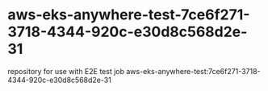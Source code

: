 # aws-eks-anywhere-test-7ce6f271-3718-4344-920c-e30d8c568d2e-31
repository for use with E2E test job aws-eks-anywhere-test:7ce6f271-3718-4344-920c-e30d8c568d2e-31
